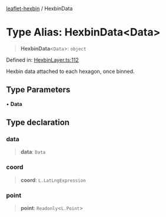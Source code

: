[leaflet-hexbin](../globals.md) / HexbinData

# Type Alias: HexbinData\<Data\>

> **HexbinData**\<`Data`\>: `object`

Defined in: [HexbinLayer.ts:112](https://github.com/lsdch/leaflet-hexbin/blob/69b3ec62effd1d4ba4504ed82a02cde95815b10a/packages/leaflet-hexbin/src/HexbinLayer.ts#L112)

Hexbin data attached to each hexagon, once binned.

## Type Parameters

• **Data**

## Type declaration

### data

> **data**: `Data`

### coord

> **coord**: `L.LatLngExpression`

### point

> **point**: `Readonly`\<`L.Point`\>
